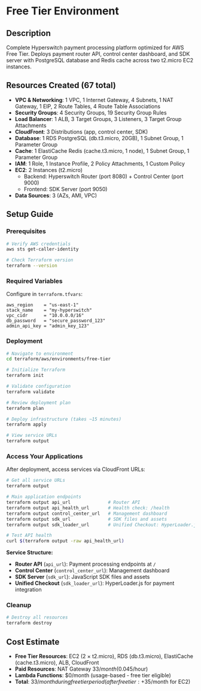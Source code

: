 # Free Tier Environment

## Description
Complete Hyperswitch payment processing platform optimized for AWS Free Tier. Deploys payment router API, control center dashboard, and SDK server with PostgreSQL database and Redis cache across two t2.micro EC2 instances.

## Resources Created (67 total)
- **VPC & Networking**: 1 VPC, 1 Internet Gateway, 4 Subnets, 1 NAT Gateway, 1 EIP, 2 Route Tables, 4 Route Table Associations
- **Security Groups**: 4 Security Groups, 19 Security Group Rules  
- **Load Balancer**: 1 ALB, 3 Target Groups, 3 Listeners, 3 Target Group Attachments
- **CloudFront**: 3 Distributions (app, control center, SDK)
- **Database**: 1 RDS PostgreSQL (db.t3.micro, 20GB), 1 Subnet Group, 1 Parameter Group
- **Cache**: 1 ElastiCache Redis (cache.t3.micro, 1 node), 1 Subnet Group, 1 Parameter Group
- **IAM**: 1 Role, 1 Instance Profile, 2 Policy Attachments, 1 Custom Policy
- **EC2**: 2 Instances (t2.micro)
  - Backend: Hyperswitch Router (port 8080) + Control Center (port 9000)
  - Frontend: SDK Server (port 9050)
- **Data Sources**: 3 (AZs, AMI, VPC)

## Setup Guide

### Prerequisites
```bash
# Verify AWS credentials
aws sts get-caller-identity

# Check Terraform version
terraform --version
```

### Required Variables
Configure in `terraform.tfvars`:
```hcl
aws_region    = "us-east-1"
stack_name    = "my-hyperswitch"
vpc_cidr      = "10.0.0.0/16"
db_password   = "secure_password_123"
admin_api_key = "admin_key_123"
```

### Deployment
```bash
# Navigate to environment
cd terraform/aws/environments/free-tier

# Initialize Terraform
terraform init

# Validate configuration
terraform validate

# Review deployment plan
terraform plan

# Deploy infrastructure (takes ~15 minutes)
terraform apply

# View service URLs
terraform output
```

### Access Your Applications
After deployment, access services via CloudFront URLs:

```bash
# Get all service URLs
terraform output

# Main application endpoints
terraform output api_url              # Router API
terraform output api_health_url       # Health check: /health
terraform output control_center_url   # Management dashboard
terraform output sdk_url              # SDK files and assets
terraform output sdk_loader_url       # Unified Checkout: HyperLoader.js

# Test API health
curl $(terraform output -raw api_health_url)
```

**Service Structure:**
- **Router API** (`api_url`): Payment processing endpoints at `/`
- **Control Center** (`control_center_url`): Management dashboard
- **SDK Server** (`sdk_url`): JavaScript SDK files and assets
- **Unified Checkout** (`sdk_loader_url`): HyperLoader.js for payment integration

### Cleanup
```bash
# Destroy all resources
terraform destroy
```

## Cost Estimate
- **Free Tier Resources**: EC2 (2 × t2.micro), RDS (db.t3.micro), ElastiCache (cache.t3.micro), ALB, CloudFront
- **Paid Resources**: NAT Gateway $33/month ($0.045/hour)
- **Lambda Functions**: $0/month (usage-based - free tier eligible)
- **Total**: $33/month during free tier period (after free tier: +$35/month for EC2)